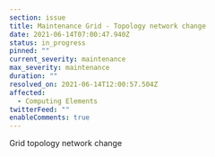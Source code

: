 ```yaml
---
section: issue
title: Maintenance Grid - Topology network change
date: 2021-06-14T07:00:47.940Z
status: in_progress
pinned: ""
current_severity: maintenance
max_severity: maintenance
duration: ""
resolved_on: 2021-06-14T12:00:57.504Z
affected:
  - Computing Elements
twitterFeed: ""
enableComments: true
---
```

Grid topology network change